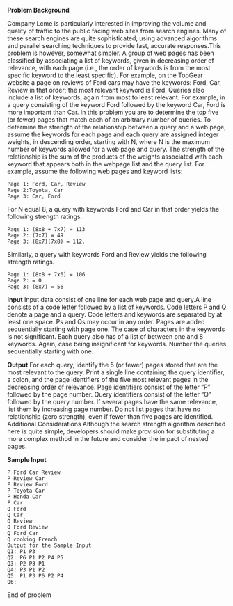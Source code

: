 **Problem Background**

Company Lcme is particularly interested in improving the volume and quality of traffic to the public facing web sites from search engines. Many of these search engines are quite sophisticated, using advanced algorithms and parallel searching techniques to provide fast, accurate responses.This problem is however, somewhat simpler. A group of web pages has been classified by associating a list of keywords, given in decreasing order of relevance, with each page (i.e., the order of keywords is from the most specific keyword to the least specific). For example, on the TopGear website a page on reviews of Ford cars may have the keywords: Ford, Car, Review in that order; the most relevant keyword is Ford. Queries also include a list of keywords, again from most to least relevant. For example, in a query consisting of the keyword Ford followed by the keyword Car, Ford is more important than Car. In this problem you are to determine the top five (or fewer) pages that match each of an arbitrary number of queries.
To determine the strength of the relationship between a query and a web page, assume the keywords for each page and each query are assigned integer weights, in descending order, starting with N, where N is the maximum number of keywords allowed for a web page and query.
The strength of the relationship is the sum of the products of the weights associated with each keyword that appears both in the webpage list and the query list.
For example, assume the following web pages and keyword lists:

    Page 1: Ford, Car, Review
    Page 2:Toyota, Car
    Page 3: Car, Ford

For N equal 8, a query with keywords Ford and Car in that order yields the following strength
ratings.

    Page 1: (8x8 + 7x7) = 113
    Page 2: (7x7) = 49
    Page 3: (8x7)(7x8) = 112.

Similarly, a query with keywords Ford and Review yields the following strength ratings.

    Page 1: (8x8 + 7x6) = 106
    Page 2: = 0
    Page 3: (8x7) = 56

**Input**
Input data consist of one line for each web page and query.A line consists of a code letter
followed by a list of keywords. Code letters P and Q denote a page and a query. Code letters
and keywords are separated by at least one space. Ps and Qs may occur in any order.
Pages are added sequentially starting with page one. The case of characters in the keywords is
not significant. Each query also has of a list of between one and 8 keywords. Again, case being
insignificant for keywords. Number the queries sequentially starting with one.

**Output**
For each query, identify the 5 (or fewer) pages stored that are the most relevant to the query.
Print a single line containing the query identifier, a colon, and the page identifiers of the five
most relevant pages in the decreasing order of relevance. Page identifiers consist of the letter
“P” followed by the page number. Query identifiers consist of the letter “Q” followed by the query
number. If several pages have the same relevance, list them by increasing page number. Do
not list pages that have no relationship (zero strength), even if fewer than five pages are
identified.
Additional Considerations
Although the search strength algorithm described here is quite simple, developers should make
provision for substituting a more complex method in the future and consider the impact of
nested pages.

**Sample Input**

    P Ford Car Review
    P Review Car
    P Review Ford
    P Toyota Car
    P Honda Car
    P Car
    Q Ford
    Q Car
    Q Review
    Q Ford Review
    Q Ford Car
    Q cooking French
    Output for the Sample Input
    Q1: P1 P3
    Q2: P6 P1 P2 P4 P5
    Q3: P2 P3 P1
    Q4: P3 P1 P2
    Q5: P1 P3 P6 P2 P4
    Q6:

End of problem